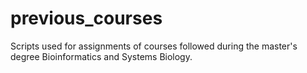 # previous_courses

Scripts used for assignments of courses followed during the master's degree Bioinformatics and Systems Biology.

